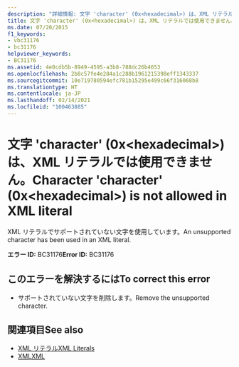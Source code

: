 ```yaml
---
description: "詳細情報: 文字 'character' (0x<hexadecimal>) は、XML リテラルでは使用できません"
title: 文字 'character' (0x<hexadecimal>) は、XML リテラルでは使用できません。
ms.date: 07/20/2015
f1_keywords:
- vbc31176
- bc31176
helpviewer_keywords:
- BC31176
ms.assetid: 4e0cdb5b-8949-4595-a3b8-788dc26b4653
ms.openlocfilehash: 2b8c57fe4e284a1c288b1961215398eff1343337
ms.sourcegitcommit: 10e719780594efc781b15295e499c66f316068b8
ms.translationtype: HT
ms.contentlocale: ja-JP
ms.lasthandoff: 02/14/2021
ms.locfileid: "100463885"
---
```

# <a name="character-character-0xhexadecimal-is-not-allowed-in-xml-literal"></a><span data-ttu-id="4bc86-103">文字 'character' (0x\<hexadecimal>) は、XML リテラルでは使用できません。</span><span class="sxs-lookup"><span data-stu-id="4bc86-103">Character 'character' (0x\<hexadecimal>) is not allowed in XML literal</span></span>

<span data-ttu-id="4bc86-104">XML リテラルでサポートされていない文字を使用しています。</span><span class="sxs-lookup"><span data-stu-id="4bc86-104">An unsupported character has been used in an XML literal.</span></span>  
  
 <span data-ttu-id="4bc86-105">**エラー ID:** BC31176</span><span class="sxs-lookup"><span data-stu-id="4bc86-105">**Error ID:** BC31176</span></span>  
  
## <a name="to-correct-this-error"></a><span data-ttu-id="4bc86-106">このエラーを解決するには</span><span class="sxs-lookup"><span data-stu-id="4bc86-106">To correct this error</span></span>  
  
- <span data-ttu-id="4bc86-107">サポートされていない文字を削除します。</span><span class="sxs-lookup"><span data-stu-id="4bc86-107">Remove the unsupported character.</span></span>  
  
## <a name="see-also"></a><span data-ttu-id="4bc86-108">関連項目</span><span class="sxs-lookup"><span data-stu-id="4bc86-108">See also</span></span>

- [<span data-ttu-id="4bc86-109">XML リテラル</span><span class="sxs-lookup"><span data-stu-id="4bc86-109">XML Literals</span></span>](../language-reference/xml-literals/index.md)
- [<span data-ttu-id="4bc86-110">XML</span><span class="sxs-lookup"><span data-stu-id="4bc86-110">XML</span></span>](../programming-guide/language-features/xml/index.md)
